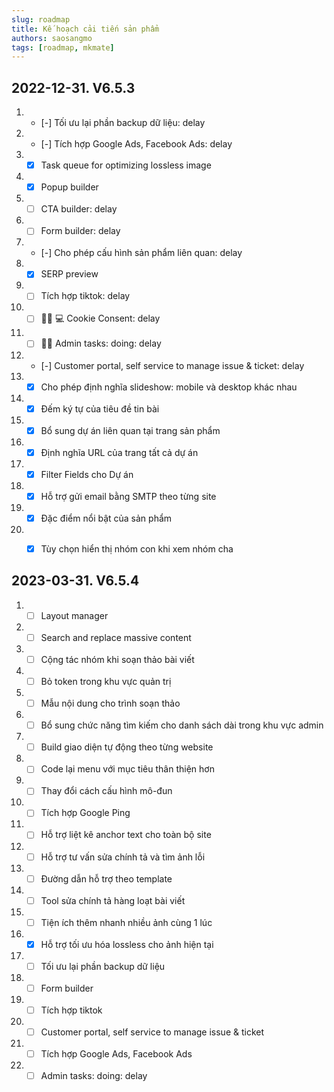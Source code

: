 ```yaml
---
slug: roadmap
title: Kế hoạch cải tiến sản phẩm
authors: saosangmo
tags: [roadmap, mkmate]
---
```


## 2022-12-31. V6.5.3
1. - [-] Tối ưu lại phần backup dữ liệu: delay
2. - [-] Tích hợp Google Ads, Facebook Ads: delay
3. - [x] Task queue for optimizing lossless image
4. - [x] Popup builder
5. - [ ] CTA builder: delay
6. - [ ] Form builder: delay
7. - [-] Cho phép cấu hình sản phẩm liên quan: delay
8. - [x] SERP preview
9. - [ ] Tích hợp tiktok: delay
10. - [ ] 🥷🏽 💻 Cookie Consent: delay
11. - [ ] 🏊‍♂️ Admin tasks: doing: delay
12. - [-] Customer portal, self service to manage issue & ticket: delay
13. - [x] Cho phép định nghĩa slideshow: mobile và desktop khác nhau
14. - [x] Đếm ký tự của tiêu đề tin bài
15. - [x] Bổ sung dự án liên quan tại trang sản phẩm
16. - [x] Định nghĩa URL của trang tất cả dự án
17. - [x] Filter Fields cho Dự án
18. - [x] Hỗ trợ gửi email bằng SMTP theo từng site
19. - [x] Đặc điểm nổi bật của sản phẩm
20. - [x] Tùy chọn hiển thị nhóm con khi xem nhóm cha


## 2023-03-31. V6.5.4
1. - [ ] Layout manager
2. - [ ] Search and replace massive content
3. - [ ] Cộng tác nhóm khi soạn thảo bài viết
4. - [ ] Bỏ token trong khu vực quản trị
5. - [ ] Mẫu nội dung cho trình soạn thảo
6. - [ ] Bổ sung chức năng tìm kiếm cho danh sách dài trong khu vực admin
7. - [ ] Build giao diện tự động theo từng website
8. - [ ] Code lại menu với mục tiêu thân thiện hơn
9. - [ ] Thay đổi cách cấu hình mô-đun
10. - [ ] Tích hợp Google Ping
11. - [ ] Hỗ trợ liệt kê anchor text cho toàn bộ site
12. - [ ] Hỗ trợ tư vấn sửa chính tả và tìm ảnh lỗi
13. - [ ] Đường dẫn hỗ trợ theo template
14. - [ ] Tool sửa chính tả hàng loạt bài viết
15. - [ ] Tiện ích thêm nhanh nhiều ảnh cùng 1 lúc
16. - [x] Hỗ trợ tối ưu hóa lossless cho ảnh hiện tại
17. - [ ] Tối ưu lại phần backup dữ liệu
18. - [ ] Form builder
19. - [ ] Tích hợp tiktok
20. - [ ] Customer portal, self service to manage issue & ticket
21. - [ ] Tích hợp Google Ads, Facebook Ads
22. - [ ] Admin tasks: doing: delay

